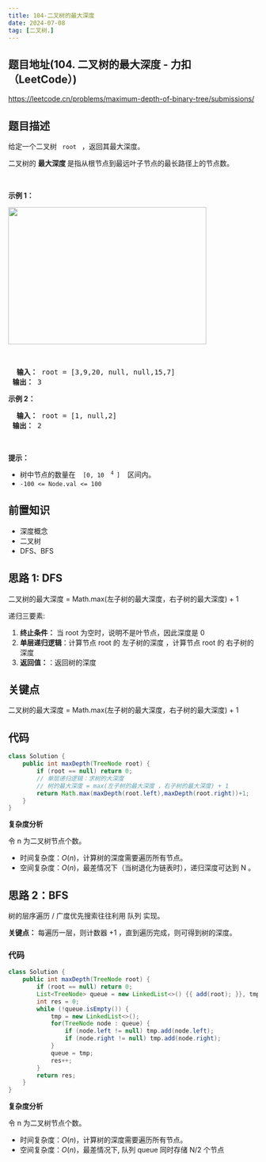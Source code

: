 ```yaml
---
title: 104-二叉树的最大深度 
date: 2024-07-08
tag: [二叉树，]
---
```


## 题目地址(104. 二叉树的最大深度 - 力扣（LeetCode）)

https://leetcode.cn/problems/maximum-depth-of-binary-tree/submissions/

## 题目描述

<p> 给定一个二叉树 <code> root </code> ，返回其最大深度。</p>

<p> 二叉树的 <strong> 最大深度 </strong> 是指从根节点到最远叶子节点的最长路径上的节点数。</p>

<p>&nbsp; </p>

<p> <strong> 示例 1：</strong> </p>

<p> <img alt="" src="https://assets.leetcode.com/uploads/2020/11/26/tmp-tree.jpg" style="width: 400px; height: 277px;"> </p>

<p>&nbsp; </p>

<pre> <b> 输入：</b> root = [3,9,20, null, null,15,7]
<b> 输出：</b> 3
</pre>

<p> <strong> 示例 2：</strong> </p>

<pre> <b> 输入：</b> root = [1, null,2]
<b> 输出：</b> 2
</pre>

<p>&nbsp; </p>

<p> <strong> 提示：</strong> </p>

<ul>
	<li> 树中节点的数量在&nbsp; <code> [0, 10 <sup> 4 </sup>] </code>&nbsp; 区间内。</li>
	<li> <code>-100 &lt;= Node.val &lt;= 100 </code> </li>
</ul>


## 前置知识

- 深度概念
- 二叉树
- DFS、BFS

## 思路 1: DFS

二叉树的最大深度 = Math.max(左子树的最大深度，右子树的最大深度) + 1

递归三要素:

1. **终止条件：** 当 root 为空时，说明不是叶节点，因此深度是 0
2. **单层递归逻辑**：计算节点 root 的 左子树的深度 ，计算节点 root 的 右子树的深度
3. **返回值：**：返回树的深度

## 关键点

二叉树的最大深度 = Math.max(左子树的最大深度，右子树的最大深度) + 1

## 代码

```java
class Solution {
    public int maxDepth(TreeNode root) {
        if (root == null) return 0;
        // 单层递归逻辑：求树的大深度
        // 树的最大深度 = max(左子树的最大深度 ，右子树的最大深度) + 1
        return Math.max(maxDepth(root.left),maxDepth(root.right))+1;
    }
}

```

**复杂度分析**

令 n 为二叉树节点个数。

- 时间复杂度：$O(n)$，计算树的深度需要遍历所有节点。
- 空间复杂度：$O(n)$，最差情况下（当树退化为链表时），递归深度可达到 N 。

## 思路 2：BFS

树的层序遍历 / 广度优先搜索往往利用 队列 实现。

**关键点：** 每遍历一层，则计数器 +1 ，直到遍历完成，则可得到树的深度。

### 代码

```java
class Solution {
    public int maxDepth(TreeNode root) {
        if (root == null) return 0;
        List<TreeNode> queue = new LinkedList<>() {{ add(root); }}, tmp;
        int res = 0;
        while (!queue.isEmpty()) {
            tmp = new LinkedList<>();
            for(TreeNode node : queue) {
                if (node.left != null) tmp.add(node.left);
                if (node.right != null) tmp.add(node.right);
            }
            queue = tmp;
            res++;
        }
        return res;
    }
}

```

**复杂度分析**

令 n 为二叉树节点个数。

- 时间复杂度：$O(n)$，计算树的深度需要遍历所有节点。
- 空间复杂度：$O(n)$，最差情况下, 队列 queue 同时存储 N/2 个节点

